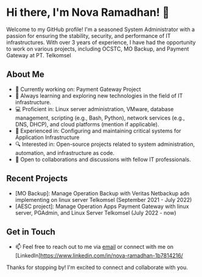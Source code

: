 # Hi there, I'm Nova Ramadhan! 👋

Welcome to my GitHub profile! I'm a seasoned System Administrator with a passion for ensuring the stability, security, and performance of IT infrastructures. With over 3 years of experience, I have had the opportunity to work on various projects, including OCSTC, MO Backup, and Payment Gateway at PT. Telkomsel

## About Me

- 💼 Currently working on: Payment Gateway Project
- 🌱 Always learning and exploring new technologies in the field of IT infrastructure.
- 💻 Proficient in: Linux server administration, VMware, database management, scripting (e.g., Bash, Python), network services (e.g., DNS, DHCP), and cloud platforms (mention if applicable).
- 🚀 Experienced in: Configuring and maintaining critical systems for Application Infrastructure
- 🔍 Interested in: Open-source projects related to system administration, automation, and infrastructure as code.
- 💬 Open to collaborations and discussions with fellow IT professionals.

## Recent Projects

- [MO Backup]: Manage Operation Backup with Veritas Netbackup adn implementing on linux server Telkomsel (September 2021 - July 2022)
- [AESC project]: Manage Operation Apps Payment Gateway with linux server, PGAdmin, and Linux Server Telkomsel (July 2022 - now)

## Get in Touch

- 📫 Feel free to reach out to me via [email](mailto:novarmdhn1611@gmail.com) or connect with me on [LinkedIn]https://www.linkedin.com/in/nova-ramadhan-1b7814216/

Thanks for stopping by! I'm excited to connect and collaborate with you.
